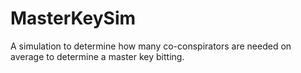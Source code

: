 # MasterKeySim
A simulation to determine how many co-conspirators are needed on average to determine a master key bitting.

